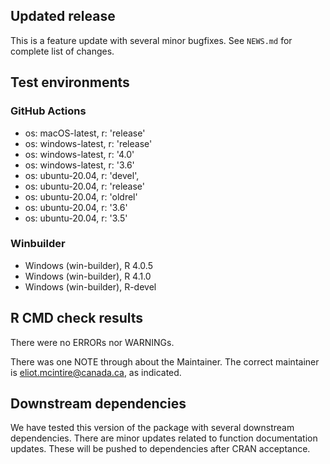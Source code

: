 ## Updated release

This is a feature update with several minor bugfixes.
See `NEWS.md` for complete list of changes.

## Test environments

### GitHub Actions
- os: macOS-latest,   r: 'release'
- os: windows-latest, r: 'release'
- os: windows-latest, r: '4.0'
- os: windows-latest, r: '3.6'
- os: ubuntu-20.04,   r: 'devel', 
- os: ubuntu-20.04,   r: 'release'
- os: ubuntu-20.04,   r: 'oldrel'
- os: ubuntu-20.04,   r: '3.6'
- os: ubuntu-20.04,   r: '3.5'
          
### Winbuilder
* Windows                 (win-builder), R 4.0.5
* Windows                 (win-builder), R 4.1.0
* Windows                 (win-builder), R-devel

## R CMD check results

There were no ERRORs nor WARNINGs.

There was one NOTE through about the Maintainer. The correct maintainer is <eliot.mcintire@canada.ca>, as indicated.

## Downstream dependencies

We have tested this version of the package with several downstream dependencies. There are minor updates related to function documentation updates. These will be pushed to dependencies after CRAN acceptance.
